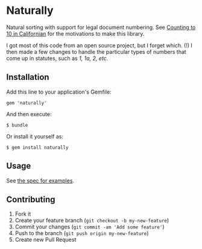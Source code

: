 # Naturally

Natural sorting with support for legal document numbering. 
See [Counting to 10 in Californian](http://www.weblaws.org/blog/2012/08/counting-from-1-to-10-in-californian/)
for the motivations to make this library.

I got most of this code from an open source project, but I forget which. (!) I then made
a few changes to handle the particular types of numbers that come up in statutes, such
as *1, 1a, 2, etc.*


## Installation

Add this line to your application's Gemfile:

    gem 'naturally'

And then execute:

    $ bundle

Or install it yourself as:

    $ gem install naturally

## Usage

See [the spec for examples](https://github.com/dogweather/naturally/blob/master/spec/naturally_spec.rb).

## Contributing

1. Fork it
2. Create your feature branch (`git checkout -b my-new-feature`)
3. Commit your changes (`git commit -am 'Add some feature'`)
4. Push to the branch (`git push origin my-new-feature`)
5. Create new Pull Request
